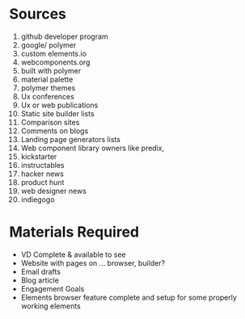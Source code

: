 # Sources
1. github developer program
1. google/ polymer
1. custom elements.io
1. webcomponents.org
1. built with polymer
1. material palette
1. polymer themes
1. Ux conferences
1. Ux or web publications
1. Static site builder lists
1. Comparison sites
1. Comments on blogs
1. Landing page generators lists
1. Web component library owners like predix, 
1. kickstarter
1. instructables
1. hacker news
1. product hunt
1. web designer news
1. indiegogo

# Materials Required
- VD Complete & available to see
- Website with pages on ... browser, builder?
- Email drafts
- Blog article
- Engagement Goals
- Elements browser feature complete and setup for some properly working elements
